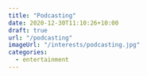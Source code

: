 ```yaml
---
title: "Podcasting"
date: 2020-12-30T11:10:26+10:00
draft: true
url: "/podcasting"
imageUrl: "/interests/podcasting.jpg"
categories:
  - entertainment
---
```

